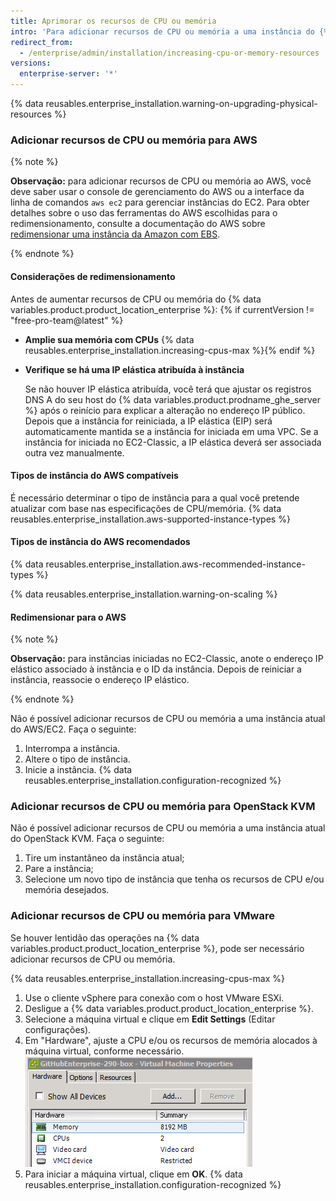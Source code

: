```yaml
---
title: Aprimorar os recursos de CPU ou memória
intro: 'Para adicionar recursos de CPU ou memória a uma instância do {% data variables.product.prodname_ghe_server %}, desligue a instância e use as ferramentas da plataforma virtual subjacente para alocar os recursos para a máquina virtual. Os recursos recém-alocados são reconhecidos automaticamente na inicialização, e nenhuma configuração adicional é necessária.'
redirect_from:
  - /enterprise/admin/installation/increasing-cpu-or-memory-resources
versions:
  enterprise-server: '*'
---
```


{% data reusables.enterprise_installation.warning-on-upgrading-physical-resources %}

### Adicionar recursos de CPU ou memória para AWS

{% note %}

**Observação:** para adicionar recursos de CPU ou memória ao AWS, você deve saber usar o console de gerenciamento do AWS ou a interface da linha de comandos `aws ec2` para gerenciar instâncias do EC2. Para obter detalhes sobre o uso das ferramentas do AWS escolhidas para o redimensionamento, consulte a documentação do AWS sobre [redimensionar uma instância da Amazon com EBS](https://docs.aws.amazon.com/AWSEC2/latest/UserGuide/ec2-instance-resize.html).

{% endnote %}

#### Considerações de redimensionamento

Antes de aumentar recursos de CPU ou memória do {% data variables.product.product_location_enterprise %}:
{% if currentVersion != "free-pro-team@latest" %}
- **Amplie sua memória com CPUs**
    {% data reusables.enterprise_installation.increasing-cpus-max %}{% endif %}
- **Verifique se há uma IP elástica atribuída à instância**

    Se não houver IP elástica atribuída, você terá que ajustar os registros DNS A do seu host do {% data variables.product.prodname_ghe_server %} após o reinício para explicar a alteração no endereço IP público. Depois que a instância for reiniciada, a IP elástica (EIP) será automaticamente mantida se a instância for iniciada em uma VPC. Se a instância for iniciada no EC2-Classic, a IP elástica deverá ser associada outra vez manualmente.

#### Tipos de instância do AWS compatíveis

É necessário determinar o tipo de instância para a qual você pretende atualizar com base nas especificações de CPU/memória.
{% data reusables.enterprise_installation.aws-supported-instance-types %}

#### Tipos de instância do AWS recomendados

{% data reusables.enterprise_installation.aws-recommended-instance-types %}

{% data reusables.enterprise_installation.warning-on-scaling %}

#### Redimensionar para o AWS

{% note %}

**Observação:** para instâncias iniciadas no EC2-Classic, anote o endereço IP elástico associado à instância e o ID da instância. Depois de reiniciar a instância, reassocie o endereço IP elástico.

{% endnote %}

Não é possível adicionar recursos de CPU ou memória a uma instância atual do AWS/EC2. Faça o seguinte:

1. Interrompa a instância.
2. Altere o tipo de instância.
3. Inicie a instância.
{% data reusables.enterprise_installation.configuration-recognized %}

### Adicionar recursos de CPU ou memória para OpenStack KVM

Não é possível adicionar recursos de CPU ou memória a uma instância atual do OpenStack KVM. Faça o seguinte:

1. Tire um instantâneo da instância atual;
2. Pare a instância;
3. Selecione um novo tipo de instância que tenha os recursos de CPU e/ou memória desejados.

### Adicionar recursos de CPU ou memória para VMware

Se houver lentidão das operações na {% data variables.product.product_location_enterprise %}, pode ser necessário adicionar recursos de CPU ou memória.

{% data reusables.enterprise_installation.increasing-cpus-max %}

1. Use o cliente vSphere para conexão com o host VMware ESXi.
2. Desligue a {% data variables.product.product_location_enterprise %}.
3. Selecione a máquina virtual e clique em **Edit Settings** (Editar configurações).
4. Em "Hardware", ajuste a CPU e/ou os recursos de memória alocados à máquina virtual, conforme necessário. ![Recursos de configuração VMware](/assets/images/enterprise/vmware/vsphere-hardware-tab.png)
5. Para iniciar a máquina virtual, clique em **OK**.
{% data reusables.enterprise_installation.configuration-recognized %}
